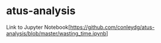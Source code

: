 # atus-analysis


Link to Jupyter Notebook[https://github.com/conleydg/atus-analysis/blob/master/wasting_time.ipynb]
